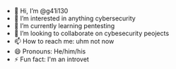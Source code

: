 - 👋 Hi, I’m @g41i130
- 👀 I’m interested in anything cybersecurity
- 🌱 I’m currently learning pentesting
- 💞️ I’m looking to collaborate on cybesecurity peojects
- 📫 How to reach me: uhm not now 
- 😄 Pronouns: He/him/his
- ⚡ Fun fact: I'm an introvet

<!---
g41i130/g41i130 is a ✨ special ✨ repository because its `README.md` (this file) appears on your GitHub profile.
You can click the Preview link to take a look at your changes.
--->
